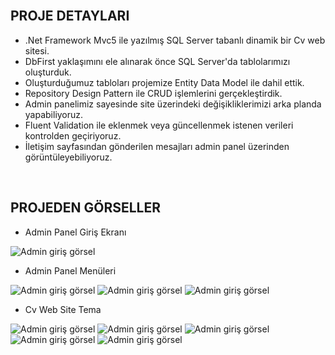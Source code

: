 <br/>

## PROJE DETAYLARI

* .Net Framework Mvc5 ile yazılmış SQL Server tabanlı dinamik bir Cv web sitesi.
* DbFirst yaklaşımını ele alınarak önce SQL Server'da tablolarımızı oluşturduk.
* Oluşturduğumuz tabloları projemize Entity Data Model ile dahil ettik.
* Repository Design Pattern ile CRUD işlemlerini gerçekleştirdik.
* Admin panelimiz sayesinde site üzerindeki değişikliklerimizi arka planda yapabiliyoruz.
* Fluent Validation ile eklenmek veya güncellenmek istenen verileri kontrolden geçiriyoruz.
* İletişim sayfasından gönderilen mesajları admin panel üzerinden görüntüleyebiliyoruz.

<br/>

## PROJEDEN GÖRSELLER
* Admin Panel Giriş Ekranı

![Admin giriş görsel](https://github.com/yusuferturkk/MvcCvProject/blob/master/MvcCv/Templates/AdminLTE-3.0.4/images/image-11.jpg)

* Admin Panel Menüleri 

![Admin giriş görsel](https://github.com/yusuferturkk/MvcCvProject/blob/master/MvcCv/Templates/AdminLTE-3.0.4/images/image-12.jpg)
![Admin giriş görsel](https://github.com/yusuferturkk/MvcCvProject/blob/master/MvcCv/Templates/AdminLTE-3.0.4/images/image-13.jpg)
![Admin giriş görsel](https://github.com/yusuferturkk/MvcCvProject/blob/master/MvcCv/Templates/AdminLTE-3.0.4/images/image-14.jpg)

* Cv Web Site Tema

![Admin giriş görsel](https://github.com/yusuferturkk/MvcCvProject/blob/master/MvcCv/Templates/AdminLTE-3.0.4/images/image-15.jpg)
![Admin giriş görsel](https://github.com/yusuferturkk/MvcCvProject/blob/master/MvcCv/Templates/AdminLTE-3.0.4/images/image-16.jpg)
![Admin giriş görsel](https://github.com/yusuferturkk/MvcCvProject/blob/master/MvcCv/Templates/AdminLTE-3.0.4/images/image-17.jpg)
![Admin giriş görsel](https://github.com/yusuferturkk/MvcCvProject/blob/master/MvcCv/Templates/AdminLTE-3.0.4/images/image-18.jpg)
![Admin giriş görsel](https://github.com/yusuferturkk/MvcCvProject/blob/master/MvcCv/Templates/AdminLTE-3.0.4/images/image-19.jpg)
